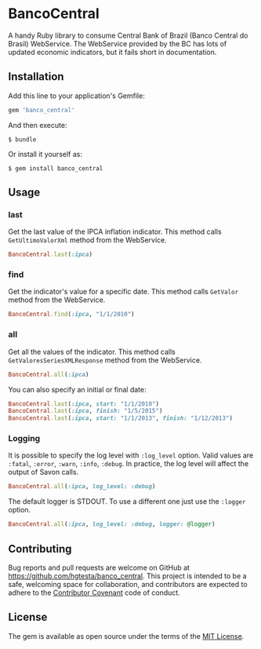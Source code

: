 # BancoCentral

A handy Ruby library to consume Central Bank of Brazil (Banco Central do Brasil) WebService. The WebService provided by the BC has lots of updated economic indicators, but it fails short in documentation.

## Installation

Add this line to your application's Gemfile:

```ruby
gem 'banco_central'
```

And then execute:

    $ bundle

Or install it yourself as:

    $ gem install banco_central

## Usage

### last

Get the last value of the IPCA inflation indicator. This method calls `GetUltimoValorXml` method from the WebService.

```ruby
BancoCentral.last(:ipca)
```

### find

Get the indicator's value for a specific date. This method calls `GetValor` method from the WebService.

```ruby
BancoCentral.find(:ipca, "1/1/2010")
```

### all

Get all the values of the indicator. This method calls `GetValoresSeriesXMLResponse` method from the WebService.

```ruby
BancoCentral.all(:ipca)
```

You can also specify an initial or final date:

```ruby
BancoCentral.last(:ipca, start: "1/1/2010")
BancoCentral.last(:ipca, finish: "1/5/2015")
BancoCentral.last(:ipca, start: "1/1/2013", finish: "1/12/2013")
```

### Logging

It is possible to specify the log level with `:log_level` option. Valid values are `:fatal`, `:error`, `:warn`, `:info`, `:debug`. In practice, the log level will affect the output of Savon calls.
```ruby
BancoCentral.all(:ipca, log_level: :debug)
```

The default logger is STDOUT. To use a different one just use the `:logger` option.
```ruby
BancoCentral.all(:ipca, log_level: :debug, logger: @logger)
```

## Contributing

Bug reports and pull requests are welcome on GitHub at https://github.com/hgtesta/banco_central. This project is intended to be a safe, welcoming space for collaboration, and contributors are expected to adhere to the [Contributor Covenant](http://contributor-covenant.org) code of conduct.


## License

The gem is available as open source under the terms of the [MIT License](http://opensource.org/licenses/MIT).

